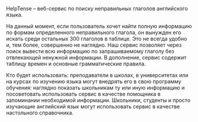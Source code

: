 HelpTense – веб-сервис по поиску неправильных глаголов английского языка.

На данный момент, если пользователь хочет найти полную информацию по формам определенного неправильного глагола,
он вынужден его искать среди остальных 300 глаголов в таблице. Это не всегда удобно и, тем более, совершенно не наглядно.
Наш сервис позволяет через поиск вывести всю информацию по запрашиваемому глаголу без отвлекающей ненужной информации. 
В дополнение, сервис содержит таблицу времен и основные грамматические правила.

Кто будет использовать: преподаватели в школах, в университетах или на курсах по изучению языка 
могут внедрять его в свою программу обучения: наглядно показать школьникам ту или иную информацию и посоветовать
использовать сервис в качестве помощника в запоминании необходимой информации. Школьники, студенты и просто
изучающие английский язык могут использовать сервис в качестве настольного справочника.

